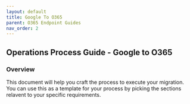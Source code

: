 ```yaml
---
layout: default
title: Google To O365
parent: O365 Endpoint Guides
nav_order: 2
---
```


## Operations Process Guide - Google to O365

### Overview

This document will help you craft the process to execute your migration. You can use this as a template for your process by picking the sections relavent to your specific requirements. 
